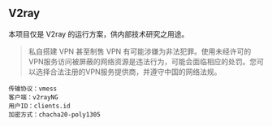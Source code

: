 ## V2ray

本项目仅是 V2ray 的运行方案，供内部技术研究之用途。

> 私自搭建 VPN 甚至制售 VPN 有可能涉嫌为非法犯罪。使用未经许可的VPN服务访问被屏蔽的网络资源是违法行为，可能会面临相应的处罚。您可以选择合法注册的VPN服务提供商，并遵守中国的网络法规。

```
传输协议：vmess
客户端：v2rayNG
用户ID：clients.id
加密方式：chacha20-poly1305
```

